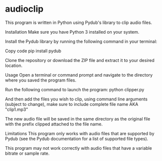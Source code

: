 # audioclip
This program is written in Python using Pydub's library to clip audio files.

Installation
Make sure you have Python 3 installed on your system.

Install the Pydub library by running the following command in your terminal:

Copy code
pip install pydub

Clone the repository or download the ZIP file and extract it to your desired location.

Usage
Open a terminal or command prompt and navigate to the directory where you saved the program files.

Run the following command to launch the program:
python clipper.py

And then add the files you wish to clip, using command line arguments (subject to change), make sure to include complete file name AKA "clip1.mp3"

The new audio file will be saved in the same directory as the original file with the prefix clipped attached to the file name.

Limitations
This program only works with audio files that are supported by Pydub (see the Pydub documentation for a list of supported file types).

This program may not work correctly with audio files that have a variable bitrate or sample rate.

